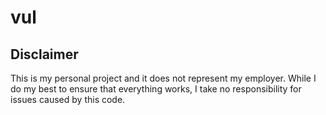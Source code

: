# vul

## Disclaimer

This is my personal project and it does not represent my employer. While I do my best to ensure that everything works, I take no responsibility for issues caused by this code.
